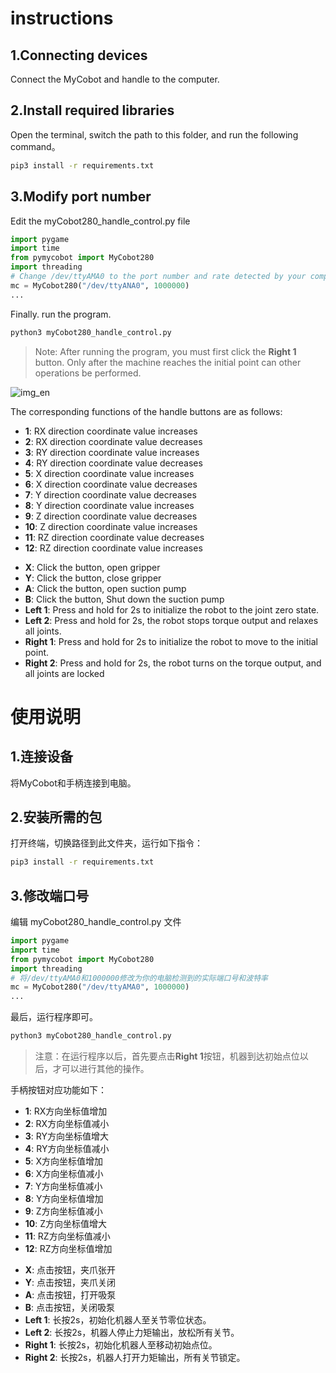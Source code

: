 # instructions

## 1.Connecting devices

Connect the MyCobot and handle to the computer.

## 2.Install required libraries

Open the terminal, switch the path to this folder, and run the following command。

```bash
pip3 install -r requirements.txt
```

## 3.Modify port number

Edit the myCobot280_handle_control.py file

```python
import pygame
import time
from pymycobot import MyCobot280
import threading
# Change /dev/ttyAMA0 to the port number and rate detected by your computer
mc = MyCobot280("/dev/ttyANA0", 1000000)
...
```

Finally. run the program.

```bash
python3 myCobot280_handle_control.py
```

> Note: After running the program, you must first click the **Right 1** button. Only after the machine reaches the initial point can other operations be performed.

![img_en](./handle.jpg)

The corresponding functions of the handle buttons are as follows:

- **1**: RX direction coordinate value increases
- **2**: RX direction coordinate value decreases
- **3**: RY direction coordinate value increases
- **4**: RY direction coordinate value decreases
- **5**: X direction coordinate value increases
- **6**: X direction coordinate value decreases
- **7**: Y direction coordinate value decreases
- **8**: Y direction coordinate value increases
- **9**: Z direction coordinate value decreases
- **10**: Z direction coordinate value increases
- **11**: RZ direction coordinate value decreases
- **12**: RZ direction coordinate value increases

[//]: # (- **13**: Wake up the handle. After the handle is not used for a long time after connection, it will enter sleep mode. You need to press this button to wake up.)

[//]: # (- **14**: Check the connection status of the machine. The atom LED flashes green three times to indicate that the machine is normal; flashes red three times to indicate that the state is abnormal.)
- **X**: Click the button, open gripper
- **Y**: Click the button, close gripper
- **A**: Click the button, open suction pump
- **B**: Click the button, Shut down the suction pump
- **Left 1**: Press and hold for 2s to initialize the robot to the joint zero state.
- **Left 2**: Press and hold for 2s, the robot stops torque output and relaxes all joints.
- **Right 1**: Press and hold for 2s to initialize the robot to move to the initial point.
- **Right 2**: Press and hold for 2s, the robot turns on the torque output, and all joints are locked

# 使用说明

## 1.连接设备

将MyCobot和手柄连接到电脑。

## 2.安装所需的包

打开终端，切换路径到此文件夹，运行如下指令：

```bash
pip3 install -r requirements.txt
```

## 3.修改端口号

编辑 myCobot280_handle_control.py 文件

```python
import pygame
import time
from pymycobot import MyCobot280
import threading
# 将/dev/ttyAMA0和1000000修改为你的电脑检测到的实际端口号和波特率
mc = MyCobot280("/dev/ttyAMA0", 1000000)
...
```

最后，运行程序即可。

```bash
python3 myCobot280_handle_control.py
```

> 注意：在运行程序以后，首先要点击**Right 1**按钮，机器到达初始点位以后，才可以进行其他的操作。

手柄按钮对应功能如下：

- **1**: RX方向坐标值增加
- **2**: RX方向坐标值减小
- **3**: RY方向坐标值增大
- **4**: RY方向坐标值减小
- **5**: X方向坐标值增加
- **6**: X方向坐标值减小
- **7**: Y方向坐标值减小
- **8**: Y方向坐标值增加
- **9**: Z方向坐标值减小
- **10**: Z方向坐标值增大
- **11**: RZ方向坐标值减小
- **12**: RZ方向坐标值增加

[//]: # (- **13**: 唤醒手柄，手柄连接以后长时间不使用会进入休眠，需要按下此键来唤醒)

[//]: # (- **14**: 检测机器连接状态，atom LED闪烁绿灯三次表示机器正常，闪烁红灯三次表示状态异常。)
- **X**: 点击按钮，夹爪张开
- **Y**: 点击按钮，夹爪关闭
- **A**: 点击按钮，打开吸泵
- **B**: 点击按钮，关闭吸泵
- **Left 1**: 长按2s，初始化机器人至关节零位状态。
- **Left 2**: 长按2s，机器人停止力矩输出，放松所有关节。
- **Right 1**: 长按2s，初始化机器人至移动初始点位。
- **Right 2**: 长按2s，机器人打开力矩输出，所有关节锁定。
